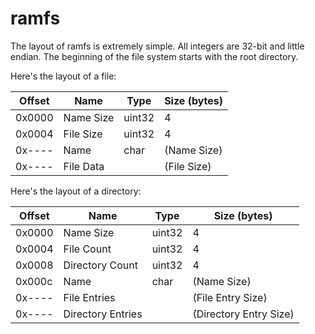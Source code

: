 ramfs
=====

The layout of ramfs is extremely simple.
All integers are 32-bit and little endian.
The beginning of the file system starts with the root directory.

Here's the layout of a file:

| Offset | Name              | Type   | Size (bytes)           |
|--------|-------------------|--------|------------------------|
| 0x0000 | Name Size         | uint32 | 4                      |
| 0x0004 | File Size         | uint32 | 4                      |
| 0x---- | Name              | char   | (Name Size)            |
| 0x---- | File Data         |        | (File Size)            |

Here's the layout of a directory:

| Offset | Name              | Type   | Size (bytes)           |
|--------|-------------------|--------|------------------------|
| 0x0000 | Name Size         | uint32 | 4                      |
| 0x0004 | File Count        | uint32 | 4                      |
| 0x0008 | Directory Count   | uint32 | 4                      |
| 0x000c | Name              | char   | (Name Size)            |
| 0x---- | File Entries      |        | (File Entry Size)      |
| 0x---- | Directory Entries |        | (Directory Entry Size) |

